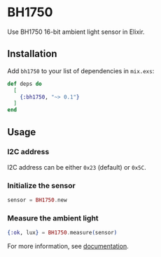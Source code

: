 # BH1750

Use BH1750 16-bit ambient light sensor in Elixir.

## Installation

Add `bh1750` to your list of dependencies in `mix.exs`:

```elixir
def deps do
  [
    {:bh1750, "~> 0.1"}
  ]
end
```

## Usage
### I2C address

I2C address can be either `0x23` (default) or `0x5C`.

### Initialize the sensor

```elixir
sensor = BH1750.new
```

### Measure the ambient light

```elixir
{:ok, lux} = BH1750.measure(sensor)
```

For more information, see [documentation](https://hexdocs.pm/bh1750).
